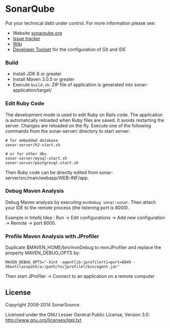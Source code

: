 # SonarQube

Put your technical debt under control. For more information please see:

* Website [sonarqube.org][1]
* [Issue tracker][2]
* [Wiki][3]
* [Developer Toolset](https://github.com/SonarSource/sonar-developer-toolset) for the configuration of Git and IDE

### Build

* Install JDK 6 or greater
* Install Maven 3.0.5 or greater
* Execute `build.sh`. ZIP file of application is generated into sonar-application/target/

### Edit Ruby Code

The development mode is used to edit Ruby on Rails code. The application is automatically reloaded when Ruby files are saved. It avoids restarting the server. Changes are reloaded on the fly. Execute one of the following commands from the sonar-server/ directory to start server:

    # for embedded database
    sonar-server/h2-start.sh
    
    # or for other dbs
    sonar-server/mysql-start.sh
    sonar-server/postgresql-start.sh

Then Ruby code can be directly edited from sonar-server/src/main/webapp/WEB-INF/app.

### Debug Maven Analysis

Debug Maven analysis by executing `mvnDebug sonar:sonar`. Then attach your IDE to the remote process (the listening port is 8000).

Example in Intellij Idea : Run -> Edit configurations -> Add new configuration -> Remote -> port 8000.

### Profile Maven Analysis with JProfiler

Duplicate $MAVEN_HOME/bin/mvnDebug to mvnJProfiler and replace the property MAVEN_DEBUG_OPTS by:

    MAVEN_DEBUG_OPTS="-Xint -agentlib:jprofilerti=port=8849 -Xbootclasspath/a:/path/to/jprofiler/bin/agent.jar"

Then start JProfiler -> Connect to an application on a remote computer

## License

Copyright 2008-2014 SonarSource.

Licensed under the GNU Lesser General Public License, Version 3.0: http://www.gnu.org/licenses/lgpl.txt

 [1]: http://www.sonarqube.org/
 [2]: http://jira.codehaus.org/browse/SONAR
 [3]: http://docs.codehaus.org/display/SONAR
 
